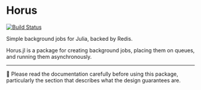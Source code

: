 # Horus

[![Build Status](https://github.com/aviks/Horus.jl/actions/workflows/CI.yml/badge.svg?branch=main)](https://github.com/aviks/Horus.jl/actions/workflows/CI.yml?query=branch%3Amain)


Simple background jobs for Julia, backed by Redis. 

Horus.jl is a package for creating background jobs, placing them on queues, and running them asynchronously. 

---

🚨 Please read the documentation carefully before using this package, particularly the section that describes what the design guarantees are. 